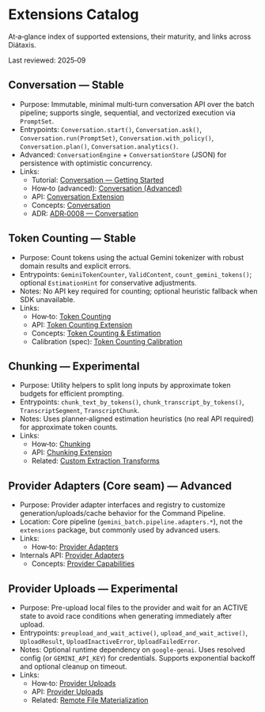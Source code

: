 # Extensions Catalog

At‑a‑glance index of supported extensions, their maturity, and links across Diátaxis.

Last reviewed: 2025‑09

## Conversation — Stable

- Purpose: Immutable, minimal multi‑turn conversation API over the batch pipeline; supports single, sequential, and vectorized execution via `PromptSet`.
- Entrypoints: `Conversation.start()`, `Conversation.ask()`, `Conversation.run(PromptSet)`, `Conversation.with_policy()`, `Conversation.plan()`, `Conversation.analytics()`.
- Advanced: `ConversationEngine` + `ConversationStore` (JSON) for persistence with optimistic concurrency.
- Links:
  - Tutorial: [Conversation — Getting Started](../../tutorials/extensions/conversation-getting-started.md)
  - How‑to (advanced): [Conversation (Advanced)](../../how-to/conversation-advanced.md)
  - API: [Conversation Extension](../api/extensions/conversation.md)
  - Concepts: [Conversation](../../explanation/concepts/conversation.md)
  - ADR: [ADR‑0008 — Conversation](../../explanation/decisions/ADR-0008-conversation.md)

## Token Counting — Stable

- Purpose: Count tokens using the actual Gemini tokenizer with robust domain results and explicit errors.
- Entrypoints: `GeminiTokenCounter`, `ValidContent`, `count_gemini_tokens()`; optional `EstimationHint` for conservative adjustments.
- Notes: No API key required for counting; optional heuristic fallback when SDK unavailable.
- Links:
  - How‑to: [Token Counting](../../how-to/token-counting.md)
  - API: [Token Counting Extension](../api/extensions/token-counting.md)
  - Concepts: [Token Counting & Estimation](../../explanation/concepts/token-counting.md)
  - Calibration (spec): [Token Counting Calibration](../../explanation/deep-dives/token-counting-calibration.md)

## Chunking — Experimental

- Purpose: Utility helpers to split long inputs by approximate token budgets for efficient prompting.
- Entrypoints: `chunk_text_by_tokens()`, `chunk_transcript_by_tokens()`, `TranscriptSegment`, `TranscriptChunk`.
- Notes: Uses planner‑aligned estimation heuristics (no real API required) for approximate token counts.
- Links:
  - How‑to: [Chunking](../../how-to/chunking.md)
  - API: [Chunking Extension](../api/extensions/chunking.md)
  - Related: [Custom Extraction Transforms](../../how-to/custom-transforms.md)

## Provider Adapters (Core seam) — Advanced

- Purpose: Provider adapter interfaces and registry to customize generation/uploads/cache behavior for the Command Pipeline.
- Location: Core pipeline (`gemini_batch.pipeline.adapters.*`), not the `extensions` package, but commonly used by advanced users.
- Links:
  - How‑to: [Provider Adapters](../../how-to/provider-adapters.md)
- Internals API: [Provider Adapters](../internals/provider-adapters.md)
  - Concepts: [Provider Capabilities](../../explanation/concepts/provider-capabilities.md)

## Provider Uploads — Experimental

- Purpose: Pre-upload local files to the provider and wait for an ACTIVE state to avoid race conditions when generating immediately after upload.
- Entrypoints: `preupload_and_wait_active()`, `upload_and_wait_active()`, `UploadResult`, `UploadInactiveError`, `UploadFailedError`.
- Notes: Optional runtime dependency on `google-genai`. Uses resolved config (or `GEMINI_API_KEY`) for credentials. Supports exponential backoff and optional cleanup on timeout.
- Links:
  - How‑to: [Provider Uploads](../../how-to/provider-uploads.md)
  - API: [Provider Uploads](../api/extensions/provider-uploads.md)
  - Related: [Remote File Materialization](../../how-to/remote-file-materialization.md)
